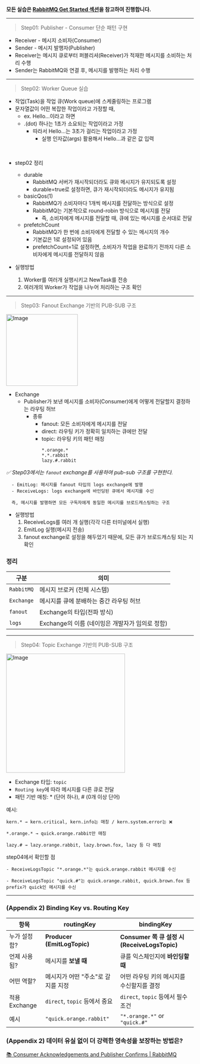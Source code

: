 **모든 실습은 [RabbitMQ Get Started 섹션](https://www.rabbitmq.com/tutorials/tutorial-one-java)을 참고하여 진행합니다.**
</br>

---

> Step01: Publisher - Consumer 단순 패턴 구현

* Receiver - 메시지 소비자(Consumer)
* Sender - 메시지 발행자(Publisher)
* Receiver는 메시지 큐로부터 퍼블리셔(Receiver)가 적재한 메시지를 소비하는 처리 수행
* Sender는 RabbitMQ와 연결 후, 메시지를 발행하는 처리 수행

---

> Step02: Worker Queue 실습

* 작업(Task)을 작업 큐(Work queue)에 스케줄링하는 프로그램
* 문자열값이 어떤 복잡한 작업이라고 가정할 때,
  * ex. Hello...이라고 하면
  * .(dot) 하나는 1초가 소요되는 작업이라고 가정
    * 따라서 Hello...는 3초가 걸리는 작업이라고 가정
      * 실행 인자값(args) 활용해서 Hello...과 같은 값 입력
</br>

- step02 정리
  - durable
    - RabbitMQ 서버가 재시작되더라도 큐와 메시지가 유지되도록 설정
    - durable=true로 설정하면, 큐가 재시작되더라도 메시지가 유지됨
  - basicQos(1)
    - RabbitMQ가 소비자마다 1개씩 메시지를 전달하는 방식으로 설정
    - RabbitMQ는 기본적으로 round-robin 방식으로 메시지를 전달
      - 즉, 소비자에게 메시지를 전달할 때, 큐에 있는 메시지를 순서대로 전달 
  - prefetchCount
    - RabbitMQ가 한 번에 소비자에게 전달할 수 있는 메시지의 개수
    - 기본값은 1로 설정되어 있음
    - prefetchCount=1로 설정하면, 소비자가 작업을 완료하기 전까지 다른 소비자에게 메시지를 전달하지 않음

- 실행방법
  1. Worker를 여러개 실행시키고 NewTask를 전송
  2. 여러개의 Worker가 작업을 나누어 처리하는 구조 확인

---

> Step03: Fanout Exchange 기반의 PUB-SUB 구조

<img width="192" alt="Image" src="https://github.com/user-attachments/assets/434cb320-14bc-4f1b-abcd-a80893423e94" />

- Exchange
  - Publisher가 보낸 메시지를 소비자(Consumer)에게 어떻게 전달할지 결정하는 라우팅 허브
    - 종류
      - fanout: 모든 소비자에게 메시지를 전달
      - direct: 라우팅 키가 정확히 일치하는 큐에만 전달
      - topic: 라우팅 키의 패턴 매칭
        ```
        *.orange.*
        *.*.rabbit
        lazy.#.rabbit
        ```

_✅ Step03에서는 `fanout` exchange를 사용하여 pub-sub 구조를 구현한다._
</br>

```
  - EmitLog: 메시지를 fanout 타입의 logs exchange에 발행
  - ReceiveLogs: logs exchange에 바인딩된 큐에서 메시지를 수신
  
  즉, 메시지를 발행하면 모든 구독자에게 동일한 메시지를 브로드캐스팅하는 구조
```

- 실행방법
  1. ReceiveLogs를 여러 개 실행(각각 다른 터미널에서 실행)
  2. EmitLog 실행(메시지 전송)
  3. fanout exchange로 설정을 해두었기 때문에, 모든 큐가 브로드캐스팅 되는 지 확인

### 정리

| 구분       | 의미                              |
|-----------|---------------------------------|
| `RabbitMQ`   | 메시지 브로커 (전체 시스템)                |
| `Exchange`   | 메시지를 큐에 분배하는 중간 라우팅 허브          |
| `fanout`     | Exchange의 타입(전파 방식)             |
| `logs`       | Exchange의 이름 (네이밍은 개발자가 임의로 정함) |

---

> Step04: Topic Exchange 기반의 PUB-SUB 구조

<img width="319" alt="Image" src="https://github.com/user-attachments/assets/d3be22c3-99a6-491c-8767-eb4b8e3b4130" />

- Exchange 타입: `topic`
- `Routing key`에 따라 메시지를 다른 큐로 전달
- 패턴 기반 매칭: * (단어 하나), # (0개 이상 단어)

예시:
```
kern.* → kern.critical, kern.info는 매칭 / kern.system.error는 ❌

*.orange.* → quick.orange.rabbit만 매칭

lazy.# → lazy.orange.rabbit, lazy.brown.fox, lazy 등 다 매칭
```

step04에서 확인할 점
```
- ReceiveLogsTopic "*.orange.*"는 quick.orange.rabbit 메시지를 수신

- ReceiveLogsTopic "quick.#"는 quick.orange.rabbit, quick.brown.fox 등 prefix가 quick인 메시지를 수신
```

---

### (Appendix 2) Binding Key vs. Routing Key

| 항목 | routingKey | bindingKey |
| --- | --- | --- |
| 누가 설정함? | **Producer (EmitLogTopic)** | **Consumer 쪽 큐 설정 시 (ReceiveLogsTopic)** |
| 언제 사용됨? | 메시지를 **보낼 때** | 큐를 익스체인지에 **바인딩할 때** |
| 어떤 역할? | 메시지가 어떤 "주소"로 갈지를 지정 | 어떤 라우팅 키의 메시지를 수신할지를 결정 |
| 적용 Exchange | `direct`, `topic` 등에서 중요 | `direct`, `topic` 등에서 필수 조건 |
| 예시 | `"quick.orange.rabbit"` | `"*.orange.*"` or `"quick.#"` |

### (Appendix 2) 데이터 유실 없이 더 강력한 영속성을 보장하는 방법은?

[📚 Consumer Acknowledgements and Publisher Confirms | RabbitMQ](https://www.rabbitmq.com/docs/confirms)

